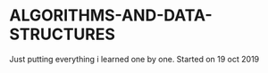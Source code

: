 # ALGORITHMS-AND-DATA-STRUCTURES
Just putting everything i learned one by one.
Started on 19 oct 2019
